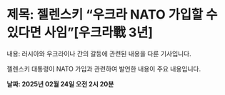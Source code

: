 # **제목: 젤렌스키 “우크라 NATO 가입할 수 있다면 사임”[우크라戰 3년]**

  내용: 러시아와 우크라이나 간의 갈등에 관련된 내용을 다룬 기사입니다. 

젤렌스키 대통령이 NATO 가입과 관련하여 발언한 내용이 주요 내용입니다.

  **날짜: 2025년 02월 24일 오전 2시 20분**
